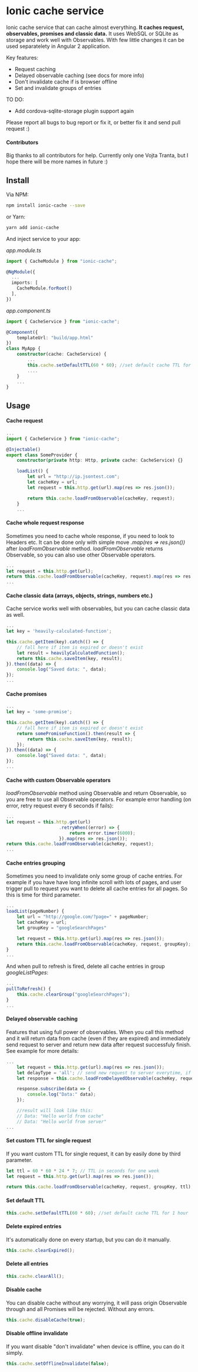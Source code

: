 # Ionic cache service

Ionic cache service that can cache almost everything. **It caches request, observables, promises and classic data.** It uses WebSQL or SQLite 
as storage and work well with Observables. With few little changes it can be used separatelety in Angular 2 application.

Key features:
+ Request caching
+ Delayed observable caching (see docs for more info)
+ Don't invalidate cache if is browser offline
+ Set and invalidate groups of entries

TO DO:
+ Add cordova-sqlite-storage plugin support again

Please report all bugs to bug report or fix it, or better fix it and send pull request :)

#### Contributors

Big thanks to all contributors for help. Currently only one Vojta Tranta, but I hope there will be more names in future :)

## Install

Via NPM:

```bash
npm install ionic-cache --save
```

or Yarn:
```bash
yarn add ionic-cache
```

And inject service to your app:

*app.module.ts*

```ts
import { CacheModule } from "ionic-cache";

@NgModule({
  ...
  imports: [
    CacheModule.forRoot()
  ],
})
```

*app.component.ts*

```ts
import { CacheService } from "ionic-cache";

@Component({
    templateUrl: "build/app.html"
})
class MyApp {
    constructor(cache: CacheService) {
        ...
        this.cache.setDefaultTTL(60 * 60); //set default cache TTL for 1 hour
        ....
    }
    ...
}
```

## Usage

#### Cache request

```ts
...
import { CacheService } from "ionic-cache";

@Injectable()
export class SomeProvider {
    constructor(private http: Http, private cache: CacheService) {}

    loadList() {
        let url = "http://ip.jsontest.com";
        let cacheKey = url;
        let request = this.http.get(url).map(res => res.json());

        return this.cache.loadFromObservable(cacheKey, request);
    }
    ...
```

#### Cache whole request response

Sometimes you need to cache whole response, if you need to look to Headers etc. It can be done only with simple 
move *.map(res => res.json())* after *loadFromObservable* method. *loadFromObservable* returns Observable, so you can also use other 
Observable operators.

```js
...
let request = this.http.get(url);
return this.cache.loadFromObservable(cacheKey, request).map(res => res.json());
...
```

#### Cache classic data (arrays, objects, strings, numbers etc.)

Cache service works well with observables, but you can cache classic data as well.

```js
...
let key = 'heavily-calculated-function';

this.cache.getItem(key).catch(() => {
    // fall here if item is expired or doesn't exist
    let result = heavilyCalculatedFunction();
    return this.cache.saveItem(key, result);
}).then((data) => {
    console.log("Saved data: ", data);
});
...
```

#### Cache promises

```js
...
let key = 'some-promise';

this.cache.getItem(key).catch(() => {
    // fall here if item is expired or doesn't exist
    return somePromiseFunction().then(result => {
        return this.cache.saveItem(key, result);
    });
}).then((data) => {
    console.log("Saved data: ", data);
});
...
```

#### Cache with custom Observable operators

*loadFromObservable* method using Observable and return Observable, so you are free to use all Observable operators. 
For example error handling (on error, retry request every 6 seconds if fails):

```js
...
let request = this.http.get(url)
                    .retryWhen((error) => {
                        return error.timer(6000);
                    }).map(res => res.json());
return this.cache.loadFromObservable(cacheKey, request);
...
```

#### Cache entries grouping

Sometimes you need to invalidate only some group of cache entries.
For example if you have have long infinite scroll with lots of pages, and user trigger pull to request you want to delete
all cache entries for all pages. So this is time for third parameter.

```js
...
loadList(pageNumber) {
    let url = "http://google.com/?page=" + pageNumber;
    let cacheKey = url;
    let groupKey = "googleSearchPages"

    let request = this.http.get(url).map(res => res.json());
    return this.cache.loadFromObservable(cacheKey, request, groupKey);
}
...
```

And when pull to refresh is fired, delete all cache entries in group *googleListPages*:

```js
...
pullToRefresh() {
    this.cache.clearGroup("googleSearchPages");
}
...
```

#### Delayed observable caching

Features that using full power of observables. When you call this method and it will return data from cache (even if they are expired) 
and immediately send request to server and return new data after request successfuly finish. See example for more details:

```js
...
    let request = this.http.get(url).map(res => res.json());
    let delayType = 'all'; // send new request to server everytime, if it's set to none it will send new request only when entry is expired
    let response = this.cache.loadFromDelayedObservable(cacheKey, request, groupKey, ttl, delayType);

    response.subscribe(data => {
        console.log("Data:" data);
    });

    //result will look like this:
    // Data: "Hello world from cache"
    // Data: "Hello world from server"
...
```

#### Set custom TTL for single request

If you want custom TTL for single request, it can by easily done by third parameter.

```js
let ttl = 60 * 60 * 24 * 7; // TTL in seconds for one week
let request = this.http.get(url).map(res => res.json());

return this.cache.loadFromObservable(cacheKey, request, groupKey, ttl);
```

#### Set default TTL

```js
this.cache.setDefaultTTL(60 * 60); //set default cache TTL for 1 hour
```

#### Delete expired entries

It's automatically done on every startup, but you can do it manually.

```js
this.cache.clearExpired();
```

#### Delete all entries

```js
this.cache.clearAll();
```

#### Disable cache

You can disable cache without any worrying, it will pass origin Observable through and all Promises will be rejected.
Without any errors.

```js
this.cache.disableCache(true);
```

#### Disable offline invalidate

If you want disable "don't invalidate" when device is offline, you can do it simply.

```js
this.cache.setOfflineInvalidate(false);
```
